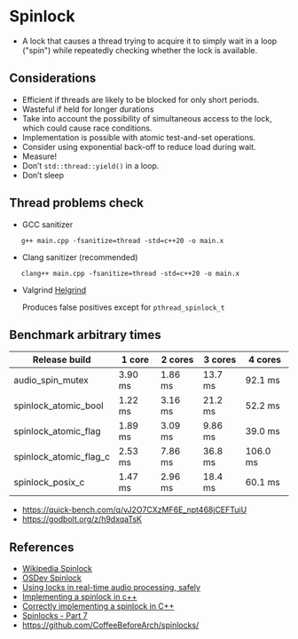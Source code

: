 # Spinlock
* A lock that causes a thread trying to acquire it to simply wait in a loop ("spin") while repeatedly checking whether the lock is available.

## Considerations
* Efficient if threads are likely to be blocked for only short periods.
* Wasteful if held for longer durations
* Take into account the possibility of simultaneous access to the lock, which could cause race conditions.
* Implementation is possible with atomic test-and-set operations.
* Consider using exponential back-off to reduce load during wait.
* Measure!
* Don’t `std::thread::yield()` in a loop.
* Don’t sleep

## Thread problems check
* GCC sanitizer
```
   g++ main.cpp -fsanitize=thread -std=c++20 -o main.x
```

* Clang sanitizer (recommended)
```
   clang++ main.cpp -fsanitize=thread -std=c++20 -o main.x
```

* Valgrind [Helgrind](https://valgrind.org/docs/manual/hg-manual.html)

   Produces false positives except for `pthread_spinlock_t`


## Benchmark arbitrary times
| Release build          | 1 core  | 2 cores | 3 cores   | 4 cores  |
| ---------------------- | --------| ------- | --------  |  ------- |
| audio_spin_mutex       | 3.90 ms | 1.86 ms | 13.7  ms  |  92.1 ms |
| spinlock_atomic_bool   | 1.22 ms | 3.16 ms | 21.2  ms  |  52.2 ms | 
| spinlock_atomic_flag   | 1.89 ms | 3.09 ms |  9.86 ms  |  39.0 ms |
| spinlock_atomic_flag_c | 2.53 ms | 7.86 ms | 36.8  ms  | 106.0 ms |
| spinlock_posix_c       | 1.47 ms | 2.96 ms | 18.4  ms  |  60.1 ms |

* <https://quick-bench.com/q/vJ2O7CXzMF6E_npt468jCEFTuiU>
* <https://godbolt.org/z/h9dxqaTsK>

## References
* [Wikipedia Spinlock](https://en.wikipedia.org/wiki/Spinlock)
* [OSDev Spinlock](https://wiki.osdev.org/Spinlock)
* [Using locks in real-time audio processing, safely](https://timur.audio/using-locks-in-real-time-audio-processing-safely)
* [Implementing a spinlock in c++](https://medium.com/@amishav/implementing-a-spinlock-in-c-8078ec584efc)
* [Correctly implementing a spinlock in C++](https://rigtorp.se/spinlock/)
* [Spinlocks - Part 7](https://coffeebeforearch.github.io/2020/11/07/spinlocks-7.html)
* <https://github.com/CoffeeBeforeArch/spinlocks/>


